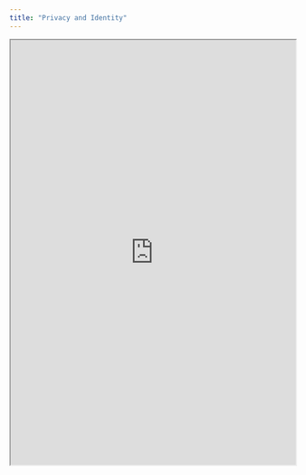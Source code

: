 ```yaml
---
title: "Privacy and Identity"
---
```




<iframe height="750" width="100%" src="https://ewelton.github.io/ktest/wiki.html#Privacy%20and%20Identity"></iframe>
